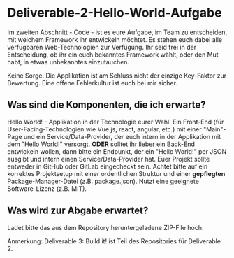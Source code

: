 # Deliverable-2-Hello-World-Aufgabe

Im zweiten Abschnitt - Code - ist es eure Aufgabe, im Team zu entscheiden, mit welchem Framework ihr entwickeln möchtet. Es stehen euch dabei alle verfügbaren Web-Technologien zur Verfügung. Ihr seid frei in der Entscheidung, ob ihr ein euch bekanntes Framework wählt, oder den Mut habt, in etwas unbekanntes einzutauchen. 

Keine Sorge. Die Applikation ist am Schluss nicht der einzige Key-Faktor zur Bewertung. Eine offene Fehlerkultur ist euch bei mir sicher.



## Was sind die Komponenten, die ich erwarte? ##

Hello World! - Applikation in der Technologie eurer Wahl. Ein Front-End (für User-Facing-Technologien wie Vue.js, react, angular, etc.) mit einer "Main"-Page und ein Service/Data-Provider, der euch intern in der Applikation mit dem "Hello World!" versorgt. **ODER**  solltet ihr lieber ein Back-End entwickeln wollen, dann bitte ein Endpunkt, der ein "Hello World!" per JSON ausgibt und intern einen Service/Data-Provider hat.
Euer Projekt sollte entweder in GitHub oder GitLab eingecheckt sein. Achtet bitte auf ein korrektes Projektsetup mit einer ordentlichen Struktur und einer **gepflegten** Package-Manager-Datei (z.B. package.json). Nutzt eine geeignete Software-Lizenz (z.B. MIT).

## Was wird zur Abgabe erwartet? ##



Ladet bitte das aus dem Repository heruntergeladene ZIP-File hoch.

Anmerkung:
Deliverable 3: Build it! ist Teil des Repositories für Deliverable 2.
